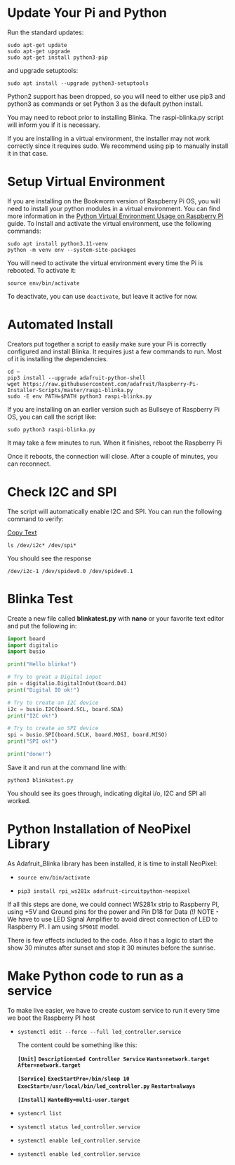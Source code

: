 # Update Your Pi and Python

Run the standard updates:

```
sudo apt-get update
sudo apt-get upgrade
sudo apt-get install python3-pip
```

and upgrade setuptools:

```
sudo apt install --upgrade python3-setuptools
```

Python2 support has been dropped, so you will need to either use pip3 and python3 as commands or set Python 3 as the default python install.

You may need to reboot prior to installing Blinka. The raspi-blinka.py script will inform you if it is necessary.

If you are installing in a virtual environment, the installer may not work correctly since it requires sudo. We recommend using pip to manually install it in that case.

# Setup Virtual Environment

If you are installing on the Bookworm version of Raspberry Pi OS, you will need to install your python modules in a virtual environment. You can find more information in the [Python Virtual Environment Usage on Raspberry Pi](https://learn.adafruit.com/python-virtual-environment-usage-on-raspberry-pi) guide. To Install and activate the virtual environment, use the following commands:

```
sudo apt install python3.11-venv
python -m venv env --system-site-packages
```

You will need to activate the virtual environment every time the Pi is rebooted. To activate it:

```
source env/bin/activate
```

To deactivate, you can use `deactivate`, but leave it active for now.

# Automated Install

Creators put together a script to easily make sure your Pi is correctly configured and install Blinka. It requires just a few commands to run. Most of it is installing the dependencies.

```
cd ~
pip3 install --upgrade adafruit-python-shell
wget https://raw.githubusercontent.com/adafruit/Raspberry-Pi-Installer-Scripts/master/raspi-blinka.py
sudo -E env PATH=$PATH python3 raspi-blinka.py
```

If you are installing on an earlier version such as Bullseye of Raspberry Pi OS, you can call the script like:

```
sudo python3 raspi-blinka.py
```



It may take a few minutes to run. When it finishes, reboot the Raspberry Pi



Once it reboots, the connection will close. After a couple of minutes, you can reconnect.

# Check I2C and SPI

The script will automatically enable I2C and SPI. You can run the following command to verify:

[ Copy Text](https://learn.adafruit.com/circuitpython-on-raspberrypi-linux/installing-circuitpython-on-raspberry-pi#)

```
ls /dev/i2c* /dev/spi*
```

You should see the response

```
/dev/i2c-1 /dev/spidev0.0 /dev/spidev0.1
```





# Blinka Test

Create a new file called **blinkatest.py** with **nano** or your favorite text editor and put the following in:

```python
import board
import digitalio
import busio

print("Hello blinka!")

# Try to great a Digital input
pin = digitalio.DigitalInOut(board.D4)
print("Digital IO ok!")

# Try to create an I2C device
i2c = busio.I2C(board.SCL, board.SDA)
print("I2C ok!")

# Try to create an SPI device
spi = busio.SPI(board.SCLK, board.MOSI, board.MISO)
print("SPI ok!")

print("done!")
```

Save it and run at the command line with:



```
python3 blinkatest.py
```

You should see its goes through, indicating digital i/o, I2C and SPI all worked.

# Python Installation of NeoPixel Library

As Adafruit_Blinka library has been installed, it is time to install NeoPixel:

- `source env/bin/activate`

- `pip3 install rpi_ws281x adafruit-circuitpython-neopixel`

  

If all this steps are done, we could connect WS281x strip to Raspberry PI, using +5V and Ground pins for the power and Pin D18 for Data
*(!)* NOTE - We have to use LED Signal Amplifier to avoid direct connection of LED to Raspberry PI. I am using `SP901E` model.

There is few effects included to the code. Also it has a logic to start the show 30 minutes after sunset and stop it 30 minutes before the sunrise.

# Make Python code to run as a service

To make live easier, we have to create custom service to run it every time we boot the Raspberry PI host

- `systemctl edit --force --full led_controller.service`

  The content could be something like this:
  

  **`[Unit]`**
  **`Description=Led Controller Service`**
  **`Wants=network.target`**
  **`After=network.target`**

  **`[Service]`**
  **`ExecStartPre=/bin/sleep 10`**
  **`ExecStart=/usr/local/bin/led_controller.py`**
  **`Restart=always`**

  **`[Install]`**
  **`WantedBy=multi-user.target`**

  

- `systemcrl list`

- `systemctl status led_controller.service`

- `systemctl enable led_controller.service`

- `systemctl enable led_controller.service`

  

